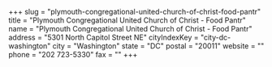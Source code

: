 +++
slug = "plymouth-congregational-united-church-of-christ-food-pantr"
title = "Plymouth Congregational United Church of Christ - Food Pantr"
name = "Plymouth Congregational United Church of Christ - Food Pantr"
address = "5301 North Capitol Street NE"
cityIndexKey = "city-dc-washington"
city = "Washington"
state = "DC"
postal = "20011"
website = ""
phone = "202 723-5330"
fax = ""
+++
